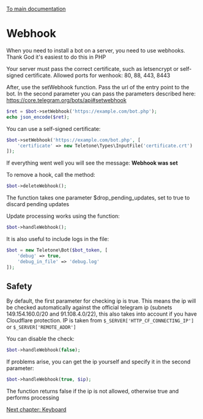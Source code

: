 [To main documentation](00_MAIN.md)

# Webhook

When you need to install a bot on a server, you need to use webhooks. Thank God it's easiest to do this in PHP

Your server must pass the correct certificate, such as letsencrypt or self-signed certificate. Allowed ports for wenhook: 80, 88, 443, 8443

After, use the setWebhook function. Pass the url of the entry point to the bot. In the second parameter you can pass the parameters described here: https://core.telegram.org/bots/api#setwebhook

```php
$ret = $bot->setWebhook('https://example.com/bot.php');
echo json_encode($ret);
```

You can use a self-signed certificate:

```php
$bot->setWebhook('https://example.com/bot.php', [
    'certificate' => new Teletone\Types\InputFile('certificate.crt')
]);
```

If everything went well you will see the message: **Webhook was set**

To remove a hook, call the method:

```php
$bot->deleteWebhook();
```

The function takes one parameter $drop_pending_updates, set to true to discard pending updates

Update processing works using the function:

```php
$bot->handleWebhook();
```

It is also useful to include logs in the file:

```php
$bot = new Teletone\Bot($bot_token, [
    'debug' => true,
    'debug_in_file' => 'debug.log'
]);
```

## Safety

By default, the first parameter for checking ip is true. This means the ip will be checked automatically against the official telegram ip (subnets 149.154.160.0/20 and 91.108.4.0/22), this also takes into account if you have Cloudflare protection. IP is taken from `$_SERVER['HTTP_CF_CONNECTING_IP']` or `$_SERVER['REMOTE_ADDR']`

You can disable the check:

```php
$bot->handleWebhook(false);
```

If problems arise, you can get the ip yourself and specify it in the second parameter:

```php
$bot->handleWebhook(true, $ip);
```

The function returns false if the ip is not allowed, otherwise true and performs processing

[Next chapter: Keyboard](07_KEYBOARD.md)